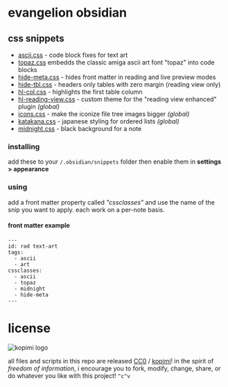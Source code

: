 # evangelion obsidian

## css snippets

- [ascii.css](https://github.com/xero/evangelion.obsidian/blob/snippets/ascii.css) - code block fixes for text art
- [topaz.css](https://github.com/xero/evangelion.obsidian/blob/snippets/topaz.css) embedds the classic amiga ascii art font "topaz" into code blocks
- [hide-meta.css](https://github.com/xero/evangelion.obsidian/blob/snippets/hide-meta.css) - hides front matter in reading and live preview modes
- [hide-tbl.css](https://github.com/xero/evangelion.obsidian/blob/snippets/hide-tbl.css) - headers only tables with zero margin (reading view only)
- [hl-col.css](https://github.com/xero/evangelion.obsidian/blob/snippets/hl-col.css) - highlights the first table column
- [hl-reading-view.css](https://github.com/xero/evangelion.obsidian/blob/snippets/hl-reading-view.css) - custom theme for the "reading view enhanced" plugin _(global)_
- [icons.css](https://github.com/xero/evangelion.obsidian/blob/snippets/icons.css) - make the iconize file tree images bigger _(global)_
- [katakana.css](https://github.com/xero/evangelion.obsidian/blob/snippets/katakana.css) - japanese styling for ordered lists _(global)_
- [midnight.css](https://github.com/xero/evangelion.obsidian/blob/snippets/midnight.css) - black background for a note

### installing

add these to your `/.obsidian/snippets` folder then enable them in **settings > appearance**

### using

add a front matter property called _"cssclasses"_ and use the name of the snip you want to apply. each work on a per-note basis.

#### front matter example
```
---
id: rad text-art
tags:
  - ascii
  - art
cssclasses:
  - ascii
  - topaz
  - midnight
  - hide-meta
---
```

# license

![kopimi logo](https://gist.githubusercontent.com/xero/cbcd5c38b695004c848b73e5c1c0c779/raw/6b32899b0af238b17383d7a878a69a076139e72d/kopimi-sm.png)

all files and scripts in this repo are released [CC0](https://creativecommons.org/publicdomain/zero/1.0/) / [kopimi](https://kopimi.com)! in the spirit of _freedom of information_, i encourage you to fork, modify, change, share, or do whatever you like with this project! `^c^v`
